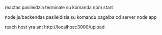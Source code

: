 reactas pasileidzia terminale su komanda npm start

node.js/backendas pasileidizia su komandu pagalba cd server
                                                  node app

reach host yra ant http://localhost:3000/upload